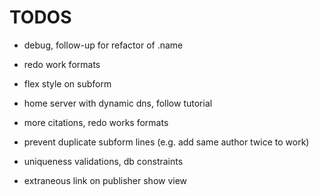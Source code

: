 # TODOS

- debug, follow-up for refactor of .name

- redo work formats

- flex style on subform

- home server with dynamic dns, follow tutorial

- more citations, redo works formats

- prevent duplicate subform lines (e.g. add same author twice to work)

- uniqueness validations, db constraints

- extraneous link on publisher show view
